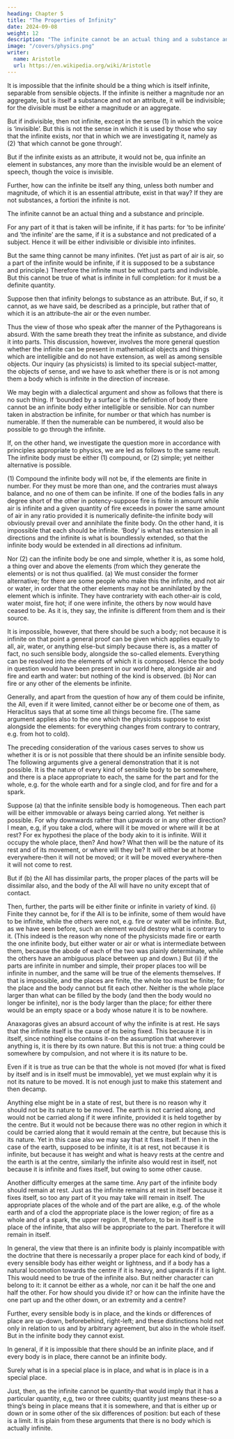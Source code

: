 ```yaml
---
heading: Chapter 5
title: "The Properties of Infinity"
date: 2024-09-08
weight: 12
description: "The infinite cannot be an actual thing and a substance and principle."
image: "/covers/physics.png"
writer:
  name: Aristotle 
  url: https://en.wikipedia.org/wiki/Aristotle
---
```



It is impossible that the infinite should be a thing which is itself infinite, separable from sensible objects. If the infinite is neither a magnitude nor an aggregate, but is itself a substance and not an attribute, it will be indivisible; for the divisible must be either a magnitude or an aggregate. 

But if indivisible, then not infinite, except in the sense (1) in which the voice is ‘invisible’. But this is not the sense in which it is used by those who say that the infinite exists, nor that in which we are investigating it, namely as (2) ‘that which cannot be gone through’.

But if the infinite exists as an attribute, it would not be, qua infinite an element in
substances, any more than the invisible would be an element of speech, though the voice
is invisible.

Further, how can the infinite be itself any thing, unless both number and magnitude, of
which it is an essential attribute, exist in that way? If they are not substances, a fortiori
the infinite is not.

The infinite cannot be an actual thing and a substance and principle.

For any part of it that is taken will be infinite, if it has parts: for ‘to be infinite’ and ‘the
infinite’ are the same, if it is a substance and not predicated of a subject. Hence it will
be either indivisible or divisible into infinites. 

But the same thing cannot be many
infinites. (Yet just as part of air is air, so a part of the infinite would be infinite, if it is
supposed to be a substance and principle.) Therefore the infinite must be without parts
and indivisible. But this cannot be true of what is infinite in full completion: for it must
be a definite quantity.

Suppose then that infinity belongs to substance as an attribute. But, if so, it cannot, as
we have said, be described as a principle, but rather that of which it is an attribute-the
air or the even number.

Thus the view of those who speak after the manner of the Pythagoreans is absurd. With
the same breath they treat the infinite as substance, and divide it into parts.
This discussion, however, involves the more general question whether the infinite can be
present in mathematical objects and things which are intelligible and do not have
extension, as well as among sensible objects. Our inquiry (as physicists) is limited to its
special subject-matter, the objects of sense, and we have to ask whether there is or is not
among them a body which is infinite in the direction of increase.

We may begin with a dialectical argument and show as follows that there is no such
thing. If ‘bounded by a surface’ is the definition of body there cannot be an infinite body
either intelligible or sensible. Nor can number taken in abstraction be infinite, for
number or that which has number is numerable. If then the numerable can be numbered,
it would also be possible to go through the infinite.

If, on the other hand, we investigate the question more in accordance with principles
appropriate to physics, we are led as follows to the same result.
The infinite body must be either (1) compound, or (2) simple; yet neither alternative is
possible.

(1) Compound the infinite body will not be, if the elements are
finite in number. For they must be more than one, and the
contraries must always balance, and no one of them can be infinite. If one of the bodies falls in any degree short of the other in potency-suppose fire is finite in amount while air is infinite and
a given quantity of fire exceeds in power the same amount of air in
any ratio provided it is numerically definite-the infinite body will
obviously prevail over and annihilate the finite body. On the other
hand, it is impossible that each should be infinite. ‘Body’ is what
has extension in all directions and the infinite is what is
boundlessly extended, so that the infinite body would be extended
in all directions ad infinitum.

Nor (2) can the infinite body be one and simple, whether it is, as some hold, a thing over
and above the elements (from which they generate the elements) or is not thus qualified.
(a) We must consider the former alternative; for there are some
people who make this the infinite, and not air or water, in order
that the other elements may not be annihilated by the element
which is infinite. They have contrariety with each other-air is cold,
water moist, fire hot; if one were infinite, the others by now would
have ceased to be. As it is, they say, the infinite is different from
them and is their source.

It is impossible, however, that there should be such a body; not because it is infinite on
that point a general proof can be given which applies equally to all, air, water, or
anything else-but simply because there is, as a matter of fact, no such sensible body,
alongside the so-called elements. Everything can be resolved into the elements of which
it is composed. Hence the body in question would have been present in our world here,
alongside air and fire and earth and water: but nothing of the kind is observed.
(b) Nor can fire or any other of the elements be infinite. 

Generally, and apart from the question of how any of them could
be infinite, the All, even if it were limited, cannot either be or
become one of them, as Heraclitus says that at some time all things
become fire. (The same argument applies also to the one which the
physicists suppose to exist alongside the elements: for everything
changes from contrary to contrary, e.g. from hot to cold).

The preceding consideration of the various cases serves to show us whether it is or is
not possible that there should be an infinite sensible body. The following arguments
give a general demonstration that it is not possible.
It is the nature of every kind of sensible body to be somewhere, and there is a place
appropriate to each, the same for the part and for the whole, e.g. for the whole earth and
for a single clod, and for fire and for a spark.

Suppose (a) that the infinite sensible body is homogeneous. Then each part will be
either immovable or always being carried along. Yet neither is possible.
For why downwards rather than upwards or in any other direction? I mean, e.g, if you
take a clod, where will it be moved or where will it be at rest? For ex hypothesi the
place of the body akin to it is infinite. Will it occupy the whole place, then? And how?
What then will be the nature of its rest and of its movement, or where will they be? It
will either be at home everywhere-then it will not be moved; or it will be moved
everywhere-then it will not come to rest.

But if (b) the All has dissimilar parts, the proper places of the parts will be dissimilar
also, and the body of the All will have no unity except that of contact.

Then, further, the parts will be either finite or infinite in variety of kind. (i) Finite they
cannot be, for if the All is to be infinite, some of them would have to be infinite, while
the others were not, e.g. fire or water will be infinite. But, as we have seen before, such an element would destroy what is contrary to it. (This indeed is the reason why none of
the physicists made fire or earth the one infinite body, but either water or air or what is
intermediate between them, because the abode of each of the two was plainly
determinate, while the others have an ambiguous place between up and down.) But (ii)
if the parts are infinite in number and simple, their proper places too will be infinite in
number, and the same will be true of the elements themselves.
If that is impossible, and the places are finite, the whole too must be finite; for the place
and the body cannot but fit each other. Neither is the whole place larger than what can
be filled by the body (and then the body would no longer be infinite), nor is the body
larger than the place; for either there would be an empty space or a body whose nature it
is to be nowhere.

Anaxagoras gives an absurd account of why the infinite is at rest. He says that the
infinite itself is the cause of its being fixed. This because it is in itself, since nothing else
contains it-on the assumption that wherever anything is, it is there by its own nature.
But this is not true: a thing could be somewhere by compulsion, and not where it is its
nature to be.

Even if it is true as true can be that the whole is not moved (for what is fixed by itself
and is in itself must be immovable), yet we must explain why it is not its nature to be
moved. It is not enough just to make this statement and then decamp.

Anything else might be in a state of rest, but there is no reason why it should not be its
nature to be moved. The earth is not carried along, and would not be carried along if it
were infinite, provided it is held together by the centre. But it would not be because
there was no other region in which it could be carried along that it would remain at the
centre, but because this is its nature. Yet in this case also we may say that it fixes itself.
If then in the case of the earth, supposed to be infinite, it is at rest, not because it is
infinite, but because it has weight and what is heavy rests at the centre and the earth is at
the centre, similarly the infinite also would rest in itself, not because it is infinite and
fixes itself, but owing to some other cause.

Another difficulty emerges at the same time. Any part of the infinite body should remain at rest. Just as the infinite remains at rest in itself because it fixes itself, so too
any part of it you may take will remain in itself. The appropriate places of the whole and
of the part are alike, e.g. of the whole earth and of a clod the appropriate place is the
lower region; of fire as a whole and of a spark, the upper region. If, therefore, to be in
itself is the place of the infinite, that also will be appropriate to the part. Therefore it
will remain in itself.

In general, the view that there is an infinite body is plainly incompatible with the
doctrine that there is necessarily a proper place for each kind of body, if every sensible
body has either weight or lightness, and if a body has a natural locomotion towards the
centre if it is heavy, and upwards if it is light. This would need to be true of the infinite
also. But neither character can belong to it: it cannot be either as a whole, nor can it be
half the one and half the other. For how should you divide it? or how can the infinite
have the one part up and the other down, or an extremity and a centre? 

Further, every
sensible body is in place, and the kinds or differences of place are up-down, beforebehind, right-left; and these distinctions hold not only in relation to us and by arbitrary agreement, but also in the whole itself. But in the infinite body they cannot exist. 

In general, if it is impossible that there should be an infinite place, and if every body is in place, there cannot be an infinite body.

Surely what is in a special place is in place, and what is in place is in a special place.

Just, then, as the infinite cannot be quantity-that would imply that it has a particular quantity, e,g, two or three cubits; quantity just means these-so a thing’s being in place
means that it is somewhere, and that is either up or down or in some other of the six
differences of position: but each of these is a limit.
It is plain from these arguments that there is no body which is actually infinite.
